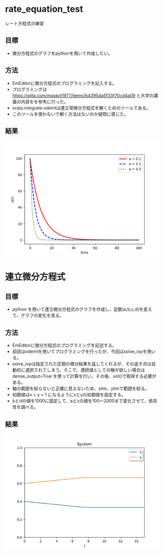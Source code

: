 # rate_equation_test
 レート方程式の練習

## 目標
* 微分方程式のグラフをpythonを用いて作成したい。

## 方法
* EmEditorに微分方程式のプログラミングを記入する。
* プログラミングは https://qiita.com/maskot1977/items/b4395da5f33f70cd4a09 と大学の講義の内容をを参考に行った。
* scipy.integrate.odeintは連立常微分方程式を解くためのツールである。
* このツールを使わないで解く方法はないのか疑問に感じた。

## 結果
![](fig/bibunn.png)


# 連立微分方程式

## 目標
* python を用いて連立微分方程式のグラフを作成し、定数(a,b,c,d)を変えて、グラフの変化を見る。

## 方法
* EmEditorに微分方程式のプログラミングを記述する。
* 前回はodeintを用いてプログラミングを行ったが、今回はsolve_ivpを用いる。
* solve_ivpは指定された区間の積分結果を返してくれるが、その返す点は自動的に選択されてしまう。そこで、連続値としての解が欲しい場合は 
dense_output=True を使って計算を行い、その後、sol()で取得する必要がある。
* 軸の範囲を絞らないと正確に見えないため、xlim、ylimで範囲を絞る。
* 初期値はx + y = 1 になるようにxとyの初期値を設定する。
* bとdの値を1000に固定して、aとcの値を100～2000まで変化させて、依存性を調べる。

## 結果
![](fig/bibunn2.png)